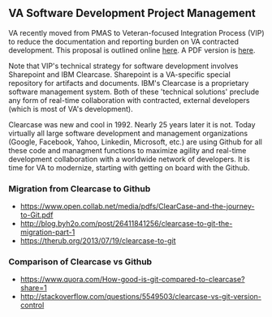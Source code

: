 ## VA Software Development Project Management 

VA recently moved from PMAS to Veteran-focused Integration Process (VIP) to reduce the documentation and reporting burden on VA contracted development. This proposal is outlined online  [here](https://github.com/vistadataproject/documents/blob/master/artifacts/va-vip/VIP_Intro_2015-01-18.md). A PDF version is 
[here](https://github.com/vistadataproject/documents/blob/master/artifacts/va-vip/VIP_Intro_2015-01-18.pdf).


Note that VIP's technical strategy for software development involves Sharepoint and IBM Clearcase.  Sharepoint is a VA-specific special repository for artifacts and documents.  IBM's Clearcase is a proprietary software management system.  Both of these 'technical solutions' preclude any form of real-time collaboration with contracted, external developers (which is most of VA's development).

Clearcase was new and cool in 1992.  Nearly 25 years later it is not.  Today virtually all large software development and management organizations  (Google, Facebook, Yahoo, Linkedin,  Microsoft, etc.)  are using Github for all these code and managment functions to maximize agility and real-time development collaboration with a worldwide network of developers.    It is time for VA to modernize, starting with getting on board with the Github.

### Migration from Clearcase to Github
* https://www.open.collab.net/media/pdfs/ClearCase-and-the-journey-to-Git.pdf
* http://blog.byh2o.com/post/26411841256/clearcase-to-git-the-migration-part-1
* https://therub.org/2013/07/19/clearcase-to-git


### Comparison of Clearcase vs Github
* https://www.quora.com/How-good-is-git-compared-to-clearcase?share=1
* http://stackoverflow.com/questions/5549503/clearcase-vs-git-version-control



